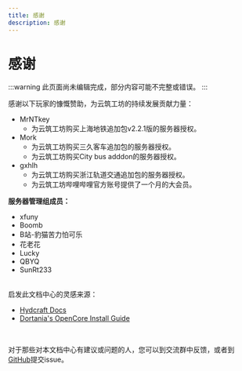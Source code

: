 ```yaml
---
title: 感谢
description: 感谢
---
```


# 感谢

:::warning
此页面尚未编辑完成，部分内容可能不完整或错误。
:::

感谢以下玩家的慷慨赞助，为云筑工坊的持续发展贡献力量：

* MrNTkey
    * 为云筑工坊购买上海地铁追加包v2.2.1版的服务器授权。
* Mork
  * 为云筑工坊购买三久客车追加包的服务器授权。
  * 为云筑工坊购买City bus adddon的服务器授权。
* gxhlh
  * 为云筑工坊购买浙江轨道交通追加包的服务器授权。
  * 为云筑工坊哔哩哔哩官方账号提供了一个月的大会员。

**服务器管理组成员：**

* xfuny
* Boomb
* B站-豹猫苦力怕可乐
* 花老花
* Lucky
* QBYQ
* SunRt233


<br>启发此文档中心的灵感来源：

* [Hydcraft Docs](https://docs.hydcraft.cn/)
* [Dortania's OpenCore Install Guide](https://dortania.github.io/OpenCore-Install-Guide)

<br>

对于那些对本文档中心有建议或问题的人，您可以到交流群中反馈，或者到[GitHub](https://github.com/jiebieshu/yunzhu-docs-center)提交issue。
